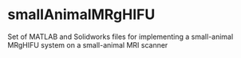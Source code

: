 smallAnimalMRgHIFU
==================

Set of MATLAB and Solidworks files for implementing a small-animal MRgHIFU system on a small-animal MRI scanner
